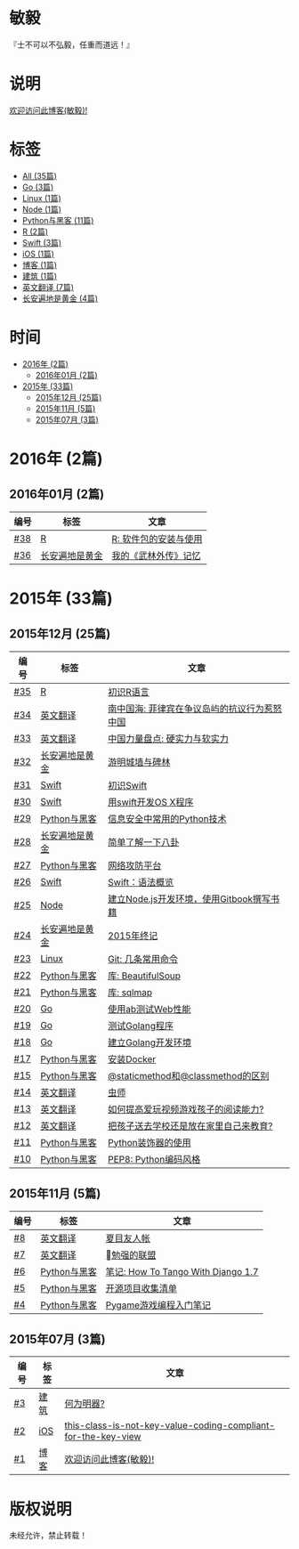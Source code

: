 # 敏毅

『士不可以不弘毅，任重而道远！』

# 说明

 [欢迎访问此博客(敏毅)!](https://github.com/LeslieZhu/MinYi/issues/1)

# 标签

- [All (35篇)](https://github.com/LeslieZhu/MinYi/issues?q=is:issue)
- [Go (3篇)](https://github.com/LeslieZhu/MinYi/issues?q=label:Go)
- [Linux (1篇)](https://github.com/LeslieZhu/MinYi/issues?q=label:Linux)
- [Node (1篇)](https://github.com/LeslieZhu/MinYi/issues?q=label:Node)
- [Python与黑客 (11篇)](https://github.com/LeslieZhu/MinYi/issues?q=label:Python与黑客)
- [R (2篇)](https://github.com/LeslieZhu/MinYi/issues?q=label:R)
- [Swift (3篇)](https://github.com/LeslieZhu/MinYi/issues?q=label:Swift)
- [iOS (1篇)](https://github.com/LeslieZhu/MinYi/issues?q=label:iOS)
- [博客 (1篇)](https://github.com/LeslieZhu/MinYi/issues?q=label:博客)
- [建筑 (1篇)](https://github.com/LeslieZhu/MinYi/issues?q=label:建筑)
- [英文翻译 (7篇)](https://github.com/LeslieZhu/MinYi/issues?q=label:英文翻译)
- [长安遍地是黄金 (4篇)](https://github.com/LeslieZhu/MinYi/issues?q=label:长安遍地是黄金)

# 时间

- [2016年 (2篇)](#2016)
  - [2016年01月 (2篇)](#201601)
- [2015年 (33篇)](#2015)
  - [2015年12月 (25篇)](#201512)
  - [2015年11月 (5篇)](#201511)
  - [2015年07月 (3篇)](#201507)

# <a name='2016'>2016年 (2篇)</a>

## <a name='201601'>2016年01月 (2篇)</a>

编号 | 标签 | 文章
-----|------|----
[#38](https://github.com/LeslieZhu/MinYi/issues/38)|[R](https://github.com/LeslieZhu/MinYi/issues?q=label:R)|[R: 软件包的安装与使用](https://github.com/LeslieZhu/MinYi/issues/38)
[#36](https://github.com/LeslieZhu/MinYi/issues/36)|[长安遍地是黄金](https://github.com/LeslieZhu/MinYi/issues?q=label:长安遍地是黄金)|[我的《武林外传》记忆](https://github.com/LeslieZhu/MinYi/issues/36)


# <a name='2015'>2015年 (33篇)</a>

## <a name='201512'>2015年12月 (25篇)</a>

编号 | 标签 | 文章
-----|------|----
[#35](https://github.com/LeslieZhu/MinYi/issues/35)|[R](https://github.com/LeslieZhu/MinYi/issues?q=label:R)|[初识R语言](https://github.com/LeslieZhu/MinYi/issues/35)
[#34](https://github.com/LeslieZhu/MinYi/issues/34)|[英文翻译](https://github.com/LeslieZhu/MinYi/issues?q=label:英文翻译)|[南中国海: 菲律宾在争议岛屿的抗议行为惹怒中国](https://github.com/LeslieZhu/MinYi/issues/34)
[#33](https://github.com/LeslieZhu/MinYi/issues/33)|[英文翻译](https://github.com/LeslieZhu/MinYi/issues?q=label:英文翻译)|[中国力量盘点: 硬实力与软实力](https://github.com/LeslieZhu/MinYi/issues/33)
[#32](https://github.com/LeslieZhu/MinYi/issues/32)|[长安遍地是黄金](https://github.com/LeslieZhu/MinYi/issues?q=label:长安遍地是黄金)|[游明城墙与碑林](https://github.com/LeslieZhu/MinYi/issues/32)
[#31](https://github.com/LeslieZhu/MinYi/issues/31)|[Swift](https://github.com/LeslieZhu/MinYi/issues?q=label:Swift)|[初识Swift](https://github.com/LeslieZhu/MinYi/issues/31)
[#30](https://github.com/LeslieZhu/MinYi/issues/30)|[Swift](https://github.com/LeslieZhu/MinYi/issues?q=label:Swift)|[用swift开发OS X程序](https://github.com/LeslieZhu/MinYi/issues/30)
[#29](https://github.com/LeslieZhu/MinYi/issues/29)|[Python与黑客](https://github.com/LeslieZhu/MinYi/issues?q=label:Python与黑客)|[信息安全中常用的Python技术](https://github.com/LeslieZhu/MinYi/issues/29)
[#28](https://github.com/LeslieZhu/MinYi/issues/28)|[长安遍地是黄金](https://github.com/LeslieZhu/MinYi/issues?q=label:长安遍地是黄金)|[简单了解一下八卦](https://github.com/LeslieZhu/MinYi/issues/28)
[#27](https://github.com/LeslieZhu/MinYi/issues/27)|[Python与黑客](https://github.com/LeslieZhu/MinYi/issues?q=label:Python与黑客)|[网络攻防平台](https://github.com/LeslieZhu/MinYi/issues/27)
[#26](https://github.com/LeslieZhu/MinYi/issues/26)|[Swift](https://github.com/LeslieZhu/MinYi/issues?q=label:Swift)|[Swift：语法概览](https://github.com/LeslieZhu/MinYi/issues/26)
[#25](https://github.com/LeslieZhu/MinYi/issues/25)|[Node](https://github.com/LeslieZhu/MinYi/issues?q=label:Node)|[建立Node.js开发环境，使用Gitbook撰写书籍](https://github.com/LeslieZhu/MinYi/issues/25)
[#24](https://github.com/LeslieZhu/MinYi/issues/24)|[长安遍地是黄金](https://github.com/LeslieZhu/MinYi/issues?q=label:长安遍地是黄金)|[2015年终记](https://github.com/LeslieZhu/MinYi/issues/24)
[#23](https://github.com/LeslieZhu/MinYi/issues/23)|[Linux](https://github.com/LeslieZhu/MinYi/issues?q=label:Linux)|[Git: 几条常用命令](https://github.com/LeslieZhu/MinYi/issues/23)
[#22](https://github.com/LeslieZhu/MinYi/issues/22)|[Python与黑客](https://github.com/LeslieZhu/MinYi/issues?q=label:Python与黑客)|[库: BeautifulSoup](https://github.com/LeslieZhu/MinYi/issues/22)
[#21](https://github.com/LeslieZhu/MinYi/issues/21)|[Python与黑客](https://github.com/LeslieZhu/MinYi/issues?q=label:Python与黑客)|[库: sqlmap](https://github.com/LeslieZhu/MinYi/issues/21)
[#20](https://github.com/LeslieZhu/MinYi/issues/20)|[Go](https://github.com/LeslieZhu/MinYi/issues?q=label:Go)|[使用ab测试Web性能](https://github.com/LeslieZhu/MinYi/issues/20)
[#19](https://github.com/LeslieZhu/MinYi/issues/19)|[Go](https://github.com/LeslieZhu/MinYi/issues?q=label:Go)|[测试Golang程序](https://github.com/LeslieZhu/MinYi/issues/19)
[#18](https://github.com/LeslieZhu/MinYi/issues/18)|[Go](https://github.com/LeslieZhu/MinYi/issues?q=label:Go)|[建立Golang开发环境](https://github.com/LeslieZhu/MinYi/issues/18)
[#17](https://github.com/LeslieZhu/MinYi/issues/17)|[Python与黑客](https://github.com/LeslieZhu/MinYi/issues?q=label:Python与黑客)|[安装Docker](https://github.com/LeslieZhu/MinYi/issues/17)
[#15](https://github.com/LeslieZhu/MinYi/issues/15)|[Python与黑客](https://github.com/LeslieZhu/MinYi/issues?q=label:Python与黑客)|[@staticmethod和@classmethod的区别](https://github.com/LeslieZhu/MinYi/issues/15)
[#14](https://github.com/LeslieZhu/MinYi/issues/14)|[英文翻译](https://github.com/LeslieZhu/MinYi/issues?q=label:英文翻译)|[虫师](https://github.com/LeslieZhu/MinYi/issues/14)
[#13](https://github.com/LeslieZhu/MinYi/issues/13)|[英文翻译](https://github.com/LeslieZhu/MinYi/issues?q=label:英文翻译)|[如何提高爱玩视频游戏孩子的阅读能力?](https://github.com/LeslieZhu/MinYi/issues/13)
[#12](https://github.com/LeslieZhu/MinYi/issues/12)|[英文翻译](https://github.com/LeslieZhu/MinYi/issues?q=label:英文翻译)|[把孩子送去学校还是放在家里自己来教育?](https://github.com/LeslieZhu/MinYi/issues/12)
[#11](https://github.com/LeslieZhu/MinYi/issues/11)|[Python与黑客](https://github.com/LeslieZhu/MinYi/issues?q=label:Python与黑客)|[Python装饰器的使用](https://github.com/LeslieZhu/MinYi/issues/11)
[#10](https://github.com/LeslieZhu/MinYi/issues/10)|[Python与黑客](https://github.com/LeslieZhu/MinYi/issues?q=label:Python与黑客)|[PEP8: Python编码风格](https://github.com/LeslieZhu/MinYi/issues/10)

## <a name='201511'>2015年11月 (5篇)</a>

编号 | 标签 | 文章
-----|------|----
[#8](https://github.com/LeslieZhu/MinYi/issues/8)|[英文翻译](https://github.com/LeslieZhu/MinYi/issues?q=label:英文翻译)|[夏目友人帐](https://github.com/LeslieZhu/MinYi/issues/8)
[#7](https://github.com/LeslieZhu/MinYi/issues/7)|[英文翻译](https://github.com/LeslieZhu/MinYi/issues?q=label:英文翻译)|[勉强的联盟](https://github.com/LeslieZhu/MinYi/issues/7)
[#6](https://github.com/LeslieZhu/MinYi/issues/6)|[Python与黑客](https://github.com/LeslieZhu/MinYi/issues?q=label:Python与黑客)|[笔记: How To Tango With Django 1.7](https://github.com/LeslieZhu/MinYi/issues/6)
[#5](https://github.com/LeslieZhu/MinYi/issues/5)|[Python与黑客](https://github.com/LeslieZhu/MinYi/issues?q=label:Python与黑客)|[开源项目收集清单](https://github.com/LeslieZhu/MinYi/issues/5)
[#4](https://github.com/LeslieZhu/MinYi/issues/4)|[Python与黑客](https://github.com/LeslieZhu/MinYi/issues?q=label:Python与黑客)|[Pygame游戏编程入门笔记](https://github.com/LeslieZhu/MinYi/issues/4)

## <a name='201507'>2015年07月 (3篇)</a>

编号 | 标签 | 文章
-----|------|----
[#3](https://github.com/LeslieZhu/MinYi/issues/3)|[建筑](https://github.com/LeslieZhu/MinYi/issues?q=label:建筑)|[何为明器?](https://github.com/LeslieZhu/MinYi/issues/3)
[#2](https://github.com/LeslieZhu/MinYi/issues/2)|[iOS](https://github.com/LeslieZhu/MinYi/issues?q=label:iOS)|[this-class-is-not-key-value-coding-compliant-for-the-key-view](https://github.com/LeslieZhu/MinYi/issues/2)
[#1](https://github.com/LeslieZhu/MinYi/issues/1)|[博客](https://github.com/LeslieZhu/MinYi/issues?q=label:博客)|[欢迎访问此博客(敏毅)!](https://github.com/LeslieZhu/MinYi/issues/1)



# 版权说明

未经允许，禁止转载！


